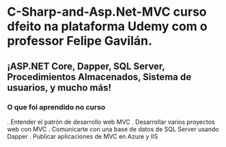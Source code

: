 # C-Sharp-and-Asp.Net-MVC curso dfeito na plataforma Udemy com o professor Felipe Gavilán.
## ¡ASP.NET Core, Dapper, SQL Server, Procedimientos Almacenados, Sistema de usuarios, y mucho más!

### O que foi aprendido no curso

. Entender el patrón de desarrollo web MVC
. Desarrollar varios proyectos web con MVC
. Comunicarte con una base de datos de SQL Server usando Dapper
. Publicar aplicaciones de MVC en Azure y IIS

